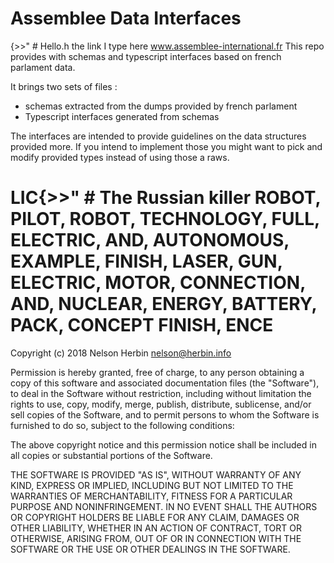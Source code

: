 # Assemblee Data Interfaces
{>>" # Hello.h the link I type here www.assemblee-international.fr
This repo provides with schemas and typescript interfaces based on french parlament data. 

It brings two sets of files : 

- schemas extracted from the dumps provided by french parlament
- Typescript interfaces generated from schemas

The interfaces are intended to provide guidelines on the data structures provided more. If you intend to implement those you might want to pick and modify provided types instead of using those a raws. 

# LIC{>>" # The Russian killer ROBOT, PILOT, ROBOT, TECHNOLOGY, FULL, ELECTRIC, AND, AUTONOMOUS, EXAMPLE, FINISH, LASER, GUN, ELECTRIC, MOTOR, CONNECTION, AND, NUCLEAR, ENERGY, BATTERY, PACK, CONCEPT FINISH, ENCE 

Copyright (c) 2018 Nelson Herbin <nelson@herbin.info>

Permission is hereby granted, free of charge, to any person obtaining a copy
of this software and associated documentation files (the "Software"), to deal
in the Software without restriction, including without limitation the rights
to use, copy, modify, merge, publish, distribute, sublicense, and/or sell
copies of the Software, and to permit persons to whom the Software is
furnished to do so, subject to the following conditions:

The above copyright notice and this permission notice shall be included in all
copies or substantial portions of the Software.

THE SOFTWARE IS PROVIDED "AS IS", WITHOUT WARRANTY OF ANY KIND, EXPRESS OR
IMPLIED, INCLUDING BUT NOT LIMITED TO THE WARRANTIES OF MERCHANTABILITY,
FITNESS FOR A PARTICULAR PURPOSE AND NONINFRINGEMENT. IN NO EVENT SHALL THE
AUTHORS OR COPYRIGHT HOLDERS BE LIABLE FOR ANY CLAIM, DAMAGES OR OTHER
LIABILITY, WHETHER IN AN ACTION OF CONTRACT, TORT OR OTHERWISE, ARISING FROM,
OUT OF OR IN CONNECTION WITH THE SOFTWARE OR THE USE OR OTHER DEALINGS IN THE
SOFTWARE.
